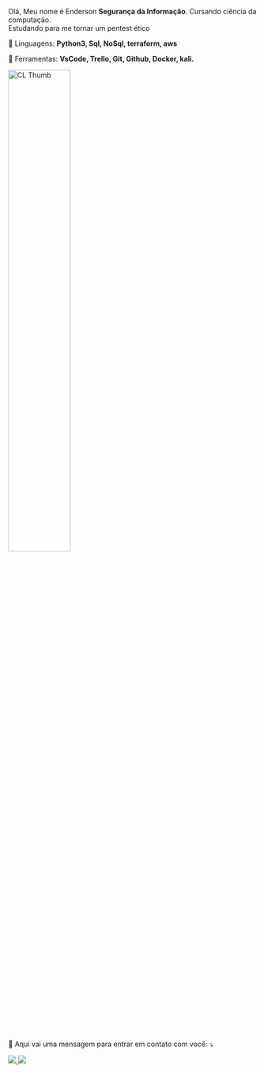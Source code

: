 
<p align="left"> 
 Olá, Meu nome é Enderson <strong>Segurança da Informação</strong>. Cursando ciência da computação.<br>Estudando para me tornar um pentest ético
</p>

<p align="left">
  🚀 Linguagens: <strong>Python3, Sql, NoSql, terraform, aws</strong>
</p>

<p align="left">
  💼 Ferramentas: <strong>VsCode, Trello, Git, Github, Docker, kali.</strong>
</p>

 <img src="https://i.imgur.com/YKjM0ap.gif" alt="CL Thumb" border="0" width="50%" >

<p align="left">
  💌 Aqui vai uma mensagem para entrar em contato com você: ⤵️
</p>

<p align="left">
  <a href="https://www.linkedin.com/in/enderson-pereira-barcelos-15949518b/" alt="Linkedin">
    <img src="https://img.shields.io/badge/-Linkedin-0e76a8?style=flat-square&logo=Linkedin&logoColor=white&link=https://www.linkedin.com/in/enderson-pereira-barcelos-15949518b/e"/>
  </a>

  <a href="https://www.instagram.com/endersonpb/" alt="Instagram">
    <img src="https://img.shields.io/badge/-Instagram-DF0174?style=flat-square&labelColor=DF0174&logo=instagram&logoColor=white&link=https://www.instagram.com/endersonpb"/>
  </a>  
